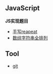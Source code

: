 ## JavaScript

**JS实现题目**
- [手写reapeat](JavaScript/handwritten/repeat.md)
- [数组字符串全排列](JavaScript/handwritten/permute.md)

## Tool
- [git](Tool/about-git.md)
